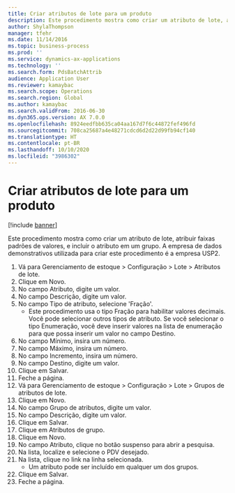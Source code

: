 ```yaml
---
title: Criar atributos de lote para um produto
description: Este procedimento mostra como criar um atributo de lote, atribuir faixas padrões de valores, e incluir o atributo em um grupo.
author: ShylaThompson
manager: tfehr
ms.date: 11/14/2016
ms.topic: business-process
ms.prod: ''
ms.service: dynamics-ax-applications
ms.technology: ''
ms.search.form: PdsBatchAttrib
audience: Application User
ms.reviewer: kamaybac
ms.search.scope: Operations
ms.search.region: Global
ms.author: kamaybac
ms.search.validFrom: 2016-06-30
ms.dyn365.ops.version: AX 7.0.0
ms.openlocfilehash: 8924eedfbb635ca04aa167d7f6c44872fef496fd
ms.sourcegitcommit: 708ca25687a4e48271cdcd6d2d22d99fb94cf140
ms.translationtype: HT
ms.contentlocale: pt-BR
ms.lasthandoff: 10/10/2020
ms.locfileid: "3986302"
---
```

# <a name="create-batch-attributes-for-a-product"></a>Criar atributos de lote para um produto

[!include [banner](../../includes/banner.md)]

Este procedimento mostra como criar um atributo de lote, atribuir faixas padrões de valores, e incluir o atributo em um grupo. A empresa de dados demonstrativos utilizada para criar este procedimento é a empresa USP2.

1. Vá para Gerenciamento de estoque > Configuração > Lote > Atributos de lote.
2. Clique em Novo.
3. No campo Atributo, digite um valor.
4. No campo Descrição, digite um valor.
5. No campo Tipo de atributo, selecione 'Fração'.
    * Este procedimento usa o tipo Fração para habilitar valores decimais. Você pode selecionar outros tipos de atributo. Se você selecionar o tipo Enumeração, você deve inserir valores na lista de enumeração para que possa inserir um valor no campo Destino.  
6. No campo Mínimo, insira um número.
7. No campo Máximo, insira um número.
8. No campo Incremento, insira um número.
9. No campo Destino, digite um valor.
10. Clique em Salvar.
11. Feche a página.
12. Vá para Gerenciamento de estoque > Configuração > Lote > Grupos de atributos de lote.
13. Clique em Novo.
14. No campo Grupo de atributos, digite um valor.
15. No campo Descrição, digite um valor.
16. Clique em Salvar.
17. Clique em Atributos de grupo.
18. Clique em Novo.
19. No campo Atributo, clique no botão suspenso para abrir a pesquisa.
20. Na lista, localize e selecione o PDV desejado.
21. Na lista, clique no link na linha selecionada.
    * Um atributo pode ser incluído em qualquer um dos grupos.  
22. Clique em Salvar.
23. Feche a página.

